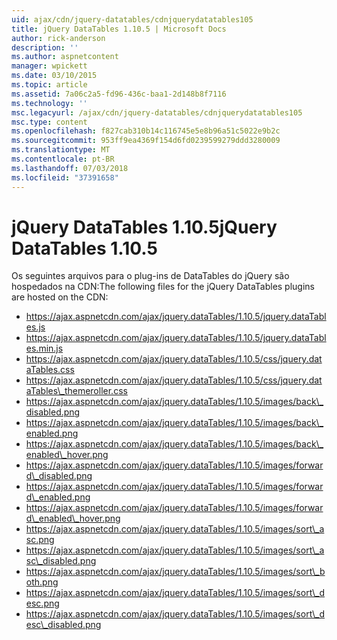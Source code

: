 ```yaml
---
uid: ajax/cdn/jquery-datatables/cdnjquerydatatables105
title: jQuery DataTables 1.10.5 | Microsoft Docs
author: rick-anderson
description: ''
ms.author: aspnetcontent
manager: wpickett
ms.date: 03/10/2015
ms.topic: article
ms.assetid: 7a06c2a5-fd96-436c-baa1-2d148b8f7116
ms.technology: ''
msc.legacyurl: /ajax/cdn/jquery-datatables/cdnjquerydatatables105
msc.type: content
ms.openlocfilehash: f827cab310b14c116745e5e8b96a51c5022e9b2c
ms.sourcegitcommit: 953ff9ea4369f154d6fd0239599279ddd3280009
ms.translationtype: MT
ms.contentlocale: pt-BR
ms.lasthandoff: 07/03/2018
ms.locfileid: "37391658"
---
```

<a name="jquery-datatables-1105"></a><span data-ttu-id="668e2-102">jQuery DataTables 1.10.5</span><span class="sxs-lookup"><span data-stu-id="668e2-102">jQuery DataTables 1.10.5</span></span>
====================
<span data-ttu-id="668e2-103">Os seguintes arquivos para o plug-ins de DataTables do jQuery são hospedados na CDN:</span><span class="sxs-lookup"><span data-stu-id="668e2-103">The following files for the jQuery DataTables plugins are hosted on the CDN:</span></span>

- https://ajax.aspnetcdn.com/ajax/jquery.dataTables/1.10.5/jquery.dataTables.js
- https://ajax.aspnetcdn.com/ajax/jquery.dataTables/1.10.5/jquery.dataTables.min.js
- https://ajax.aspnetcdn.com/ajax/jquery.dataTables/1.10.5/css/jquery.dataTables.css
- https://ajax.aspnetcdn.com/ajax/jquery.dataTables/1.10.5/css/jquery.dataTables\_themeroller.css
- https://ajax.aspnetcdn.com/ajax/jquery.dataTables/1.10.5/images/back\_disabled.png
- https://ajax.aspnetcdn.com/ajax/jquery.dataTables/1.10.5/images/back\_enabled.png
- https://ajax.aspnetcdn.com/ajax/jquery.dataTables/1.10.5/images/back\_enabled\_hover.png
- https://ajax.aspnetcdn.com/ajax/jquery.dataTables/1.10.5/images/forward\_disabled.png
- https://ajax.aspnetcdn.com/ajax/jquery.dataTables/1.10.5/images/forward\_enabled.png
- https://ajax.aspnetcdn.com/ajax/jquery.dataTables/1.10.5/images/forward\_enabled\_hover.png
- https://ajax.aspnetcdn.com/ajax/jquery.dataTables/1.10.5/images/sort\_asc.png
- https://ajax.aspnetcdn.com/ajax/jquery.dataTables/1.10.5/images/sort\_asc\_disabled.png
- https://ajax.aspnetcdn.com/ajax/jquery.dataTables/1.10.5/images/sort\_both.png
- https://ajax.aspnetcdn.com/ajax/jquery.dataTables/1.10.5/images/sort\_desc.png
- https://ajax.aspnetcdn.com/ajax/jquery.dataTables/1.10.5/images/sort\_desc\_disabled.png
